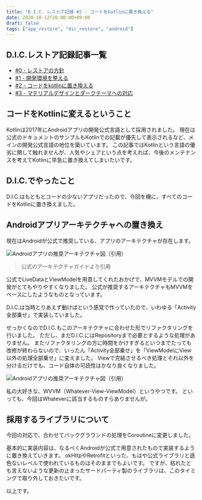 ```yaml
---
title: "D.I.C. レストア記録 #2 - コードをkotlinに置き換える"
date: 2020-10-12T20:00:00+09:00
draft: false
tags: ["app_restore", "dic_restore", "android"]
---
```


## D.I.C.レストア記録記事一覧

- [#0 - レストアの方針](/note/restore-dic-00/)
- [#1 - 開発環境を整える](/note/restore-dic-01/)
- [#2 - コードをkotlinに置き換える](/note/restore-dic-02/)
- [#3 - マテリアルデザインとダークテーマへの対応](/note/restore-dic-03/)

## コードをKotlinに変えるということ

Kotlinは2017年にAndroidアプリの開発公式言語として採用されました。
現在は公式のドキュメントのサンプルもKotlinでの記載が優先して表示されるなど、メインの開発公式言語の地位を築いています。
この記事ではKotlinという言語の優劣に関して触れませんが、人気やシェアという点を考えれば、今後のメンテナンスを考えてKotlinに早急に置き換えてしまいたいです。

## D.I.C.でやったこと

D.I.C.はもともとコードの少ないアプリだったので、今回を機に、すべてのコードをKotlinに置き換えました。

## Androidアプリアーキテクチャへの置き換え

現在はAndroidが公式で推奨している、アプリのアーキテクチャが存在します。

![Androidアプリの推奨アーキテクチャ図（引用）](/note/image/restore-dic-02/final-architecture.png)
> 公式のアーキテクチャガイドより引用

公式でLiveDataとViewModelを用意してくれたおかげで、MVVMモデルでの開発がとてもやりやすくなりました。
公式が推奨するアーキテクチャもMVVMをベースにしたようなものとなっています。

<!-- textlint-disable prh -->
D.I.C.は当時とりあえず動けばという感覚で作っていたので、いわゆる「Activity全部乗せ」で実装していました。

せっかくなのでD.I.C.もこのアーキテクチャに合わせた形でリファクタリングを行いました。
ただし、まだD.I.C.にはRepositoryまで必要とするような処理がありません。
またリファクタリングの方に時間をかけすぎるといつまでたっても改修が終わらないので、いったん「Activity全部乗せ」を「ViewModelにView以外の処理全部乗せ」に変えました。
Viewで完結させるべき処理とそれ以外を分けるだけでも、コード自体の可読性はかなり良くなりました。
<!-- textlint-enable prh -->

![Androidアプリの推奨アーキテクチャ図（引用）](/note/image/restore-dic-02/restore-dic-02-architecture.png)

私の大好きな、WVVM（Whatever-View-ViewModel）というやつです。
といっても、今回はWhateverに該当するものすらありませんが。

## 採用するライブラリについて

今回の対応で、合わせてバックグラウンドの処理をCoroutineに変更しました。

基本的に実装内容は、なるべくAndroidが公式で用意されたもので実装するように置き換えていきます。
okHttpやRetrofitといった、もはや公式ライブラリと遜色ないレベルで使われているものはそのままでもよいです。
ですが、枯れたとも言えないような更新の止まったサードパーティ製のライブラリは、このタイミングで取り外しておきたいです。

以上です。